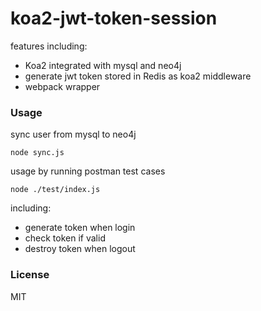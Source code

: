koa2-jwt-token-session
====

features including:

+ Koa2 integrated with mysql and neo4j
+ generate jwt token stored in Redis as koa2 middleware
+ webpack wrapper


### Usage

sync user from mysql to neo4j

```
node sync.js
```

usage by running postman test cases

```
node ./test/index.js
```

including:

* generate token when login
* check token if valid
* destroy token when logout

### License

MIT


 